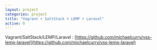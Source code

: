 ```yaml
---
layout: project
categories: project
title: "Vagrant + SaltStack + LEMP + Laravel"
active: 0
---
```


Vagrant/SaltStack/LEMP/Laravel : [https://github.com/michaelcurry/vss-lemp-laravel](https://github.com/michaelcurry/vss-lemp-laravel)